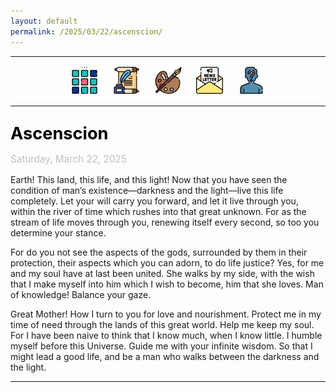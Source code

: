 ```yaml
---
layout: default
permalink: /2025/03/22/ascenscion/
---
```

<center>
<hr width="100%" size="3">
<div class="container">
        <a href="https://ellisjalia.com"><img src="/assets/icons/menu.png" style="width:43px;height:43px;justify-content:center;display:inline-block;border:1px;margin: 0px 8px;padding:2px;"/></a>
        <a href="https://ellisjalia.com/essays"><img src="/assets/icons/quill.png" style="width:43px;height:43px;justify-content:center;display:inline-block;border:1px;margin: 0px 8px;padding:2px;"/></a>
        <a href="https://ellisjalia.com/art"><img src="/assets/icons/paint-palette.png" style="width:43px;height:43px;justify-content:center;display:inline-block;border:1px;margin: 0px 8px;padding:2px;"/></a>
        <a href="https://ellisjalia.com/newsletter"><img src="/assets/icons/newsletter.png" style="width:43px;height:43px;justify-content:center;display:inline-block;border:1px;margin: 0px 8px;padding:2px;"/></a>
        <a href="https://ellisjalia.com/about"><img src="/assets/icons/unknown.png" style="width:43px;height:43px;justify-content:center;display:inline-block;border:1px;margin: 0px 8px;padding:2px;"/></a>
 </div>
  <hr width="100%" size="3">
  </center>
<style>
a {
color: black;
text-decoration: none;
}
a:hover {
  color: tomato;
  text-decoration: none;
}
</style>

<p style="font-size:1.7rem; margin-bottom:0"><a href="https://ellisjalia.com/2025/03/22/ascenscion/"><b>Ascenscion</b></a></p>
<p style="font-size:0.95rem; color: silver">Saturday, March 22, 2025</p>

<p>Earth! This land, this life, and this light! Now that you have seen the condition of man’s existence––darkness and the light––live this life completely. Let your will carry you forward, and let it live through you, within the river of time which rushes into that great unknown. For as the stream of life moves through you, renewing itself every second, so too you determine your stance.<p> 

<p>For do you not see the aspects of the gods, surrounded by them in their protection, their aspects which you can adorn, to do life justice? Yes, for me and my soul have at last been united. She walks by my side, with the wish that I make myself into him which I wish to become, him that she loves. Man of knowledge! Balance your gaze.</p>

<p>Great Mother! How I turn to you for love and nourishment. Protect me in my time of need through the lands of this great world. Help me keep my soul. For I have been naive to think that I know much, when I know little. I humble myself before this Universe. Guide me with your infinite wisdom. So that I might lead a good life, and be a man who walks between the darkness and the light.</p>

<hr>